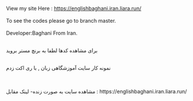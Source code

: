 View my site Here : https://englishbaghani.iran.liara.run/
<br>
</br>
To see the codes please go to branch master.
<br>
</br>
Developer:Baghani From Iran.
<br>
</br>


برای مشاهده کدها لطفا به برنچ مستر بروید
<br>
</br>

نمونه کار سایت آموزشگاهی زبان , با ری اکت زدم

<br>
</br>
مشاهده سایت به صورت زنده- لینک مقابل  :  https://englishbaghani.iran.liara.run/

  
